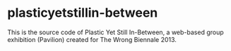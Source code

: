 plasticyetstillin-between
=========================

This is the source code of Plastic Yet Still In-Between, a web-based group exhibition (Pavilion) created for The Wrong Biennale 2013.
